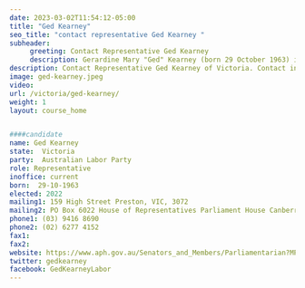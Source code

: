 ```yaml
---
date: 2023-03-02T11:54:12-05:00
title: "Ged Kearney"
seo_title: "contact representative Ged Kearney "
subheader:
     greeting: Contact Representative Ged Kearney
     description: Gerardine Mary "Ged" Kearney (born 29 October 1963) is an Australian politician and trade unionist. She has been a member of the House of Representatives since March 2018, representing the Division of Batman and later the Division of Cooper for the Labor Party. She was previously president of the Australian Council of Trade Unions (ACTU) from 2010 to 2018.
description: Contact Representative Ged Kearney of Victoria. Contact information for Ged Kearney includes email address, phone number, and mailing address.
image: ged-kearney.jpeg
video:
url: /victoria/ged-kearney/
weight: 1
layout: course_home


####candidate
name: Ged Kearney
state:	Victoria
party:	Australian Labor Party
role: Representative
inoffice: current
born:  29-10-1963
elected: 2022
mailing1: 159 High Street Preston, VIC, 3072
mailing2: PO Box 6022 House of Representatives Parliament House Canberra ACT 2600
phone1:	(03) 9416 8690
phone2: (02) 6277 4152
fax1:
fax2:
website: https://www.aph.gov.au/Senators_and_Members/Parliamentarian?MPID=LTU
twitter: gedkearney
facebook: GedKearneyLabor
---
```

